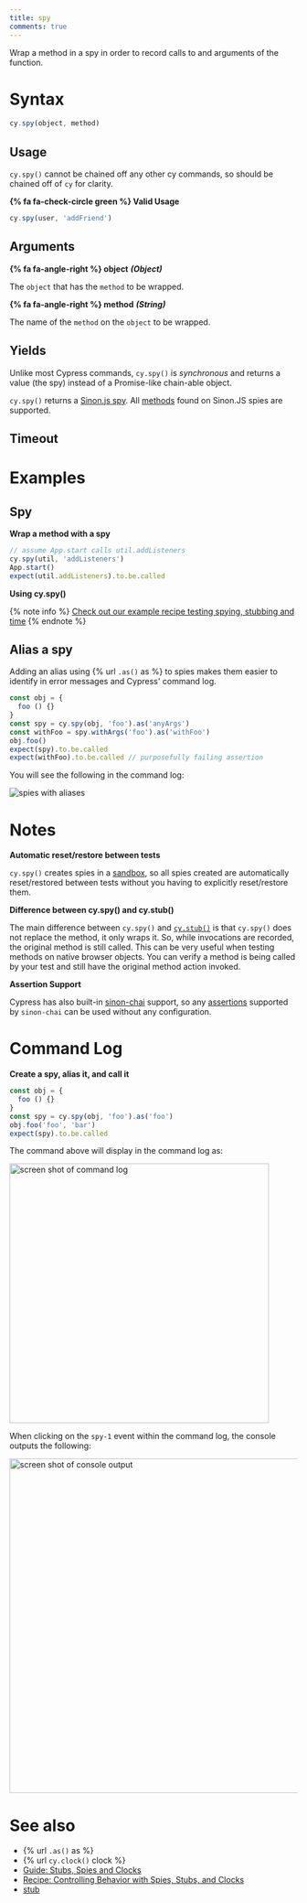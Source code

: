 ```yaml
---
title: spy
comments: true
---
```


Wrap a method in a spy in order to record calls to and arguments of the function.

# Syntax

```javascript
cy.spy(object, method)
```

## Usage

`cy.spy()` cannot be chained off any other cy commands, so should be chained off of `cy` for clarity.

**{% fa fa-check-circle green %} Valid Usage**

```javascript
cy.spy(user, 'addFriend')    
```

## Arguments

**{% fa fa-angle-right %} object** ***(Object)***

The `object` that has the `method` to be wrapped.

**{% fa fa-angle-right %} method** ***(String)***

The name of the `method` on the `object` to be wrapped.

## Yields

Unlike most Cypress commands, `cy.spy()` is *synchronous* and returns a value (the spy) instead of a Promise-like chain-able object.

`cy.spy()` returns a [Sinon.js spy](http://sinonjs.org/docs/#spies). All [methods](http://sinonjs.org/docs/#spies-api) found on Sinon.JS spies are supported.

## Timeout

# Examples

## Spy

**Wrap a method with a spy**

```javascript
// assume App.start calls util.addListeners
cy.spy(util, 'addListeners')
App.start()
expect(util.addListeners).to.be.called
```

**Using cy.spy()**

{% note info %}
[Check out our example recipe testing spying, stubbing and time](https://github.com/cypress-io/cypress-example-recipes/blob/master/cypress/integration/spy_stub_clock_spec.js)
{% endnote %}

## Alias a spy

Adding an alias using {% url `.as()` as %} to spies makes them easier to identify in error messages and Cypress' command log.

```javascript
const obj = {
  foo () {}
}
const spy = cy.spy(obj, 'foo').as('anyArgs')
const withFoo = spy.withArgs('foo').as('withFoo')
obj.foo()
expect(spy).to.be.called
expect(withFoo).to.be.called // purposefully failing assertion
```

You will see the following in the command log:

![spies with aliases](https://cloud.githubusercontent.com/assets/1157043/22437291/805bd0d4-e6f5-11e6-99c5-bded81b9c42b.png)

# Notes

**Automatic reset/restore between tests**

`cy.spy()` creates spies in a [sandbox](http://sinonjs.org/docs/#sandbox), so all spies created are automatically reset/restored between tests without you having to explicitly reset/restore them.

**Difference between cy.spy() and cy.stub()**

The main difference between `cy.spy()` and [`cy.stub()`](https://on.cypress.io/api/stub) is that `cy.spy()` does not replace the method, it only wraps it. So, while invocations are recorded, the original method is still called. This can be very useful when testing methods on native browser objects. You can verify a method is being called by your test and still have the original method action invoked.

**Assertion Support**

Cypress has also built-in [sinon-chai](https://github.com/domenic/sinon-chai) support, so any [assertions](https://github.com/domenic/sinon-chai#assertions) supported by `sinon-chai` can be used without any configuration.

# Command Log

**Create a spy, alias it, and call it**

```javascript
const obj = {
  foo () {}
}
const spy = cy.spy(obj, 'foo').as('foo')
obj.foo('foo', 'bar')
expect(spy).to.be.called
```

The command above will display in the command log as:

<img width="454" alt="screen shot of command log" src="https://cloud.githubusercontent.com/assets/1157043/22437713/1d5f7be6-e6f7-11e6-9457-f35cbeaa5385.png">

When clicking on the `spy-1` event within the command log, the console outputs the following:

<img width="585" alt="screen shot of console output" src="https://cloud.githubusercontent.com/assets/1157043/22437712/1d5ed1e6-e6f7-11e6-9808-e61936b1d75f.png">

# See also

- {% url `.as()` as %}
- {% url `cy.clock()` clock %}
- [Guide: Stubs, Spies and Clocks ](https://on.cypress.io/guides/stubs-spies-clocks)
- [Recipe: Controlling Behavior with Spies, Stubs, and Clocks](https://github.com/cypress-io/cypress-example-recipes#controlling-behavior-with-spies-stubs-and-clocks)
- [stub](https://on.cypress.io/api/stub)

